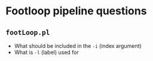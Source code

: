 # Footloop pipeline questions

## `footLoop.pl`

- What should be included in the `-i` (index argument)
- What is `-l` (label) used for
